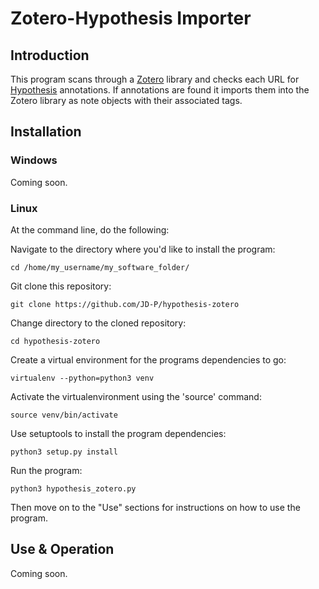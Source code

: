 # Zotero-Hypothesis Importer #

## Introduction ##

This program scans through a [Zotero](https://zotero.com) library and checks
each URL for [Hypothesis](https://hypothes.is) annotations. If annotations are
found it imports them into the Zotero library as note objects with their
associated tags.

## Installation ##

### Windows ###

Coming soon.

### Linux ###

At the command line, do the following:

Navigate to the directory where you'd like to install the program:

    cd /home/my_username/my_software_folder/

Git clone this repository:

    git clone https://github.com/JD-P/hypothesis-zotero

Change directory to the cloned repository:

    cd hypothesis-zotero

Create a virtual environment for the programs dependencies to go:

    virtualenv --python=python3 venv

Activate the virtualenvironment using the 'source' command:

    source venv/bin/activate

Use setuptools to install the program dependencies:

    python3 setup.py install

Run the program:

    python3 hypothesis_zotero.py

Then move on to the "Use" sections for instructions on how to use the program.

## Use & Operation ##

Coming soon.